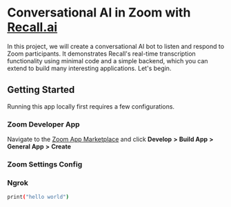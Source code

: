 # Conversational AI in Zoom with [Recall.ai](https://www.recall.ai/)

In this project, we will create a conversational AI bot to listen and respond to Zoom participants. It demonstrates Recall's real-time transcription functionality using minimal code and a simple backend, which you can extend to build many interesting applications. Let's begin.

## Getting Started

Running this app locally first requires a few configurations.

### Zoom Developer App

Navigate to the [Zoom App Marketplace](https://marketplace.zoom.us/) and click **Develop** **>** **Build App** **>** **General App** **>** **Create** 
### Zoom Settings Config

### Ngrok


```bash
print("hello world")
```
